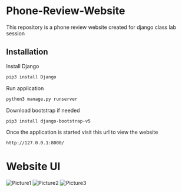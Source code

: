 # Phone-Review-Website

This repository is a phone review website created for django class lab session

## Installation

Install Django
```bash
pip3 install Django
```

Run application
```bash
python3 manage.py runserver
```

Download bootstrap if needed
```bash
pip3 install django-bootstrap-v5
```

Once the application is started visit this url to view the website
```bash
http://127.0.0.1:8000/
```

# Website UI

![Picture1](https://user-images.githubusercontent.com/45817738/236128391-6cccc5bf-899f-4816-aef4-a1e178358bb5.png)
![Picture2](https://user-images.githubusercontent.com/45817738/236128551-36791fcf-f3be-43d1-aed5-67e1bf9f4358.png)
![Picture3](https://user-images.githubusercontent.com/45817738/236128554-0a930055-3fa9-491d-ba38-399b6a9cf472.png)
